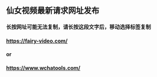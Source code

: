 ## 仙女视频最新请求网址发布

#### 长按网址可能无法复制，请长按这段文字后，移动选择标签复制
#### https://fairy-video.com/
#### or
#### https://www.wchatools.com/
